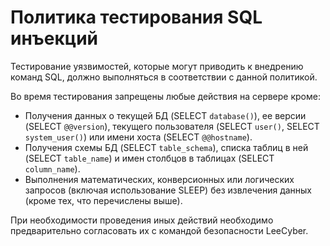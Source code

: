 # Политика тестирования SQL инъекций

Тестирование уязвимостей, которые могут приводить к внедрению команд SQL, должно выполняться в соответствии с данной политикой.

Во время тестирования запрещены любые действия на сервере кроме:

* Получения данных о текущей БД (SELECT `database()`), ее версии (SELECT `@@version`), текущего пользователя (SELECT `user()`, SELECT `system_user()`) или имени хоста (SELECT `@@hostname`).
* Получения схемы БД (SELECT `table_schema`), списка таблиц в ней (SELECT `table_name`) и имен столбцов в таблицах (SELECT `column_name`).
* Выполнения математических, конверсионных или логических запросов (включая использование SLEEP) без извлечения данных (кроме тех, что перечислены выше).

При необходимости проведения иных действий необходимо предварительно согласовать их с командой безопасности LeeCyber.
